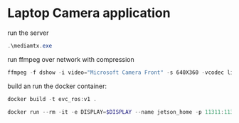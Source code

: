 # Laptop Camera application

run the server
```powershell
.\mediamtx.exe
```

run ffmpeg over network with compression
```powershell
ffmpeg -f dshow -i video="Microsoft Camera Front" -s 640X360 -vcodec libx264 -preset ultrafast -tune zerolatency -pix_fmt yuv420p -r 15 -g 30 -f rtsp -rtsp_transport udp rtsp://localhost:8554/mystream
```

build an run the docker container:
```powershell
docker build -t evc_ros:v1 .
```
```powershell
docker run --rm -it -e DISPLAY=$DISPLAY --name jetson_home -p 11311:11311 -p 45100-45101:45100-45101 evc_ros:v1
```
